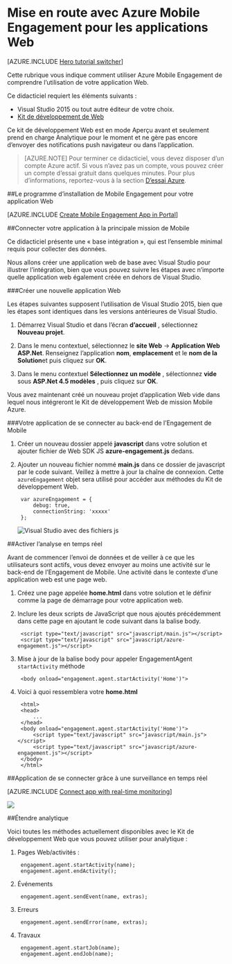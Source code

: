 <properties
    pageTitle="Mise en route avec Azure Mobile Engagement pour les applications Web | Microsoft Azure"
    description="Découvrez comment utiliser Azure Mobile Engagement analytique et la diffusion des notifications pour les applications Web."
    services="mobile-engagement"
    documentationCenter="Mobile"
    authors="piyushjo"
    manager="erikre"
    editor="" />

<tags
    ms.service="mobile-engagement"
    ms.workload="mobile"
    ms.tgt_pltfrm="na"
    ms.devlang="js"
    ms.topic="hero-article"
    ms.date="06/01/2016"
    ms.author="piyushjo" />

# <a name="get-started-with-azure-mobile-engagement-for-web-apps"></a>Mise en route avec Azure Mobile Engagement pour les applications Web

[AZURE.INCLUDE [Hero tutorial switcher](../../includes/mobile-engagement-hero-tutorial-switcher.md)]

Cette rubrique vous indique comment utiliser Azure Mobile Engagement de comprendre l’utilisation de votre application Web.

Ce didacticiel requiert les éléments suivants :

+ Visual Studio 2015 ou tout autre éditeur de votre choix.
+ [Kit de développement de Web](http://aka.ms/P7b453) 

Ce kit de développement Web est en mode Aperçu avant et seulement prend en charge Analytique pour le moment et ne gère pas encore d’envoyer des notifications push navigateur ou dans l’application. 

> [AZURE.NOTE] Pour terminer ce didacticiel, vous devez disposer d’un compte Azure actif. Si vous n’avez pas un compte, vous pouvez créer un compte d’essai gratuit dans quelques minutes. Pour plus d’informations, reportez-vous à la section [D’essai Azure](https://azure.microsoft.com/pricing/free-trial/?WT.mc_id=A0E0E5C02&amp;returnurl=http%3A%2F%2Fazure.microsoft.com%2Fen-us%2Fdocumentation%2Farticles%2Fmobile-engagement-web-app-get-started).

##<a name="setup-mobile-engagement-for-your-web-app"></a>Le programme d’installation de Mobile Engagement pour votre application Web

[AZURE.INCLUDE [Create Mobile Engagement App in Portal](../../includes/mobile-engagement-create-app-in-portal-new.md)]

##<a id="connecting-app"></a>Connecter votre application à la principale mission de Mobile

Ce didacticiel présente une « base intégration », qui est l’ensemble minimal requis pour collecter des données.

Nous allons créer une application web de base avec Visual Studio pour illustrer l’intégration, bien que vous pouvez suivre les étapes avec n’importe quelle application web également créée en dehors de Visual Studio. 

###<a name="create-a-new-web-app"></a>Créer une nouvelle application Web

Les étapes suivantes supposent l’utilisation de Visual Studio 2015, bien que les étapes sont identiques dans les versions antérieures de Visual Studio. 

1. Démarrez Visual Studio et dans l’écran **d’accueil** , sélectionnez **Nouveau projet**.

2. Dans le menu contextuel, sélectionnez le **site Web** -> **Application Web ASP.Net**. Renseignez l’application **nom**, **emplacement** et le **nom de la Solution**et puis cliquez sur **OK**.

3. Dans le menu contextuel **Sélectionnez un modèle** , sélectionnez **vide** sous **ASP.Net 4.5 modèles** , puis cliquez sur **OK**. 

Vous avez maintenant créé un nouveau projet d’application Web vide dans lequel nous intégreront le Kit de développement Web de mission Mobile Azure.

###<a name="connect-your-app-to-mobile-engagement-backend"></a>Votre application de se connecter au back-end de l’Engagement de Mobile

1. Créer un nouveau dossier appelé **javascript** dans votre solution et ajouter fichier de Web SDK JS **azure-engagement.js** dedans. 

2. Ajouter un nouveau fichier nommé **main.js** dans ce dossier de javascript par le code suivant. Veillez à mettre à jour la chaîne de connexion. Cette `azureEngagement` objet sera utilisé pour accéder aux méthodes du Kit de développement Web. 

        var azureEngagement = {
            debug: true,
            connectionString: 'xxxxx'
        };

    ![Visual Studio avec des fichiers js][1]

##<a name="enable-real-time-monitoring"></a>Activer l’analyse en temps réel

Avant de commencer l’envoi de données et de veiller à ce que les utilisateurs sont actifs, vous devez envoyer au moins une activité sur le back-end de l’Engagement de Mobile. Une activité dans le contexte d’une application web est une page web. 

1. Créez une page appelée **home.html** dans votre solution et le définir comme la page de démarrage pour votre application web. 
2. Inclure les deux scripts de JavaScript que nous ajoutés précédemment dans cette page en ajoutant le code suivant dans la balise body. 

        <script type="text/javascript" src="javascript/main.js"></script>
        <script type="text/javascript" src="javascript/azure-engagement.js"></script>

3. Mise à jour de la balise body pour appeler EngagementAgent `startActivity` méthode
        
        <body onload="engagement.agent.startActivity('Home')">

4. Voici à quoi ressemblera votre **home.html**
        
        <html>
        <head>
            ...
        </head>
        <body onload="engagement.agent.startActivity('Home')">
            <script type="text/javascript" src="javascript/main.js"></script>
            <script type="text/javascript" src="javascript/azure-engagement.js"></script>
        </body>
        </html>

##<a name="connect-app-with-real-time-monitoring"></a>Application de se connecter grâce à une surveillance en temps réel

[AZURE.INCLUDE [Connect app with real-time monitoring](../../includes/mobile-engagement-connect-app-with-monitor.md)]

![][2]

##<a name="extend-analytics"></a>Étendre analytique

Voici toutes les méthodes actuellement disponibles avec le Kit de développement Web que vous pouvez utiliser pour analytique :

1. Pages Web/activités :

        engagement.agent.startActivity(name);
        engagement.agent.endActivity();

2. Événements
        
        engagement.agent.sendEvent(name, extras);

3. Erreurs

        engagement.agent.sendError(name, extras);

4. Travaux

        engagement.agent.startJob(name);
        engagement.agent.endJob(name);

<!-- Images. -->
[1]: ./media/mobile-engagement-web-app-get-started/visual-studio-solution-js.png
[2]: ./media/mobile-engagement-web-app-get-started/session.png

